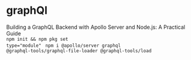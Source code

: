# graphQl
Building a GraphQL Backend with Apollo Server and Node.js: A Practical Guide
<br/>
<code>npm init && npm pkg set type="module" </code>
<code>npm i @apollo/server graphql @graphql-tools/graphql-file-loader @graphql-tools/load</code>
